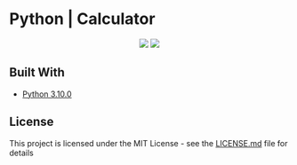 # Python | Calculator

<p align="center">
  <a href="https://github.com/CodeHunter00/calculator/releases"><img src="https://img.shields.io/github/v/tag/CodeHunter00/calculator?label=Release"></a>
  <a href="https://github.com/CodeHunter00/calculator"><img src="https://img.shields.io/github/license/CodeHunter00/calculator?color=critical&label=License"></a>
</p>

## Built With

* [Python 3.10.0](https://www.python.org/)

## License

This project is licensed under the MIT License - see the [LICENSE.md](LICENSE) file for details
